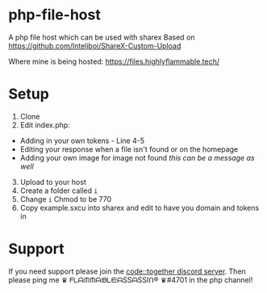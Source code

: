 # php-file-host
A php file host which can be used with sharex
Based on https://github.com/Inteliboi/ShareX-Custom-Upload

Where mine is being hosted:
https://files.highlyflammable.tech/

# Setup
1. Clone
2. Edit index.php:
  * Adding in your own tokens - Line 4-5
  * Editing your response when a file isn't found or on the homepage
  * Adding your own image for image not found _this can be a message as well_
3. Upload to your host
4. Create a folder called `i`
5. Change `i` Chmod to be 770
6. Copy example.sxcu into sharex and edit to have you domain and tokens in

# Support
If you need support please join the [code::together discord server](https://together.codes/discord).
Then please ping me ♛ ᖴᒪᗩᙏᙏᗩᙖᒪᙓᗩSSᗩSSIᑎ® ♛#4701 in the php channel!
